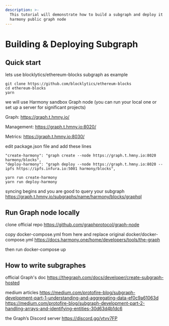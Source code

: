 ```yaml
---
description: >-
  This tutorial will demonstrate how to build a subgraph and deploy it on
  harmony public graph node
---
```


# Building & Deploying Subgraph

## Quick start
lets use blocklytics/ethereum-blocks subgraph as example
```
git clone https://github.com/blocklytics/ethereum-blocks
cd ethereum-blocks
yarn
```

we will use Harmony sandbox Graph node (you can run your local one or set up a server for significant projects)

Graph: https://graph.t.hmny.io/ 

Management: https://graph.t.hmny.io:8020/ 

Metrics: https://graph.t.hmny.io:8030/

edit package.json file and add these lines
```
"create-harmony": "graph create --node https://graph.t.hmny.io:8020 harmony/blocks",
"deploy-harmony": "graph deploy --node https://graph.t.hmny.io:8020 --ipfs https://ipfs.infura.io:5001 harmony/blocks",
```

```
yarn run create-harmony
yarn run deploy-harmony
```

syncing begins and you are good to query your subgraph
https://graph.t.hmny.io/subgraphs/name/harmony/blocks/graphql

## Run Graph node locally
clone official repo
https://github.com/graphprotocol/graph-node

copy docker-compose.yml from here and replace original docker/docker-compose.yml
https://docs.harmony.one/home/developers/tools/the-graph

then run docker-compose up

## How to write subgraphes

official Graph's doc
https://thegraph.com/docs/developer/create-subgraph-hosted

medium articles
https://medium.com/protofire-blog/subgraph-development-part-1-understanding-and-aggregating-data-ef0c9a61063d
https://medium.com/protofire-blog/subgraph-development-part-2-handling-arrays-and-identifying-entities-30d63d4b1dc6

the Graph’s Discord server https://discord.gg/vtvv7FP
